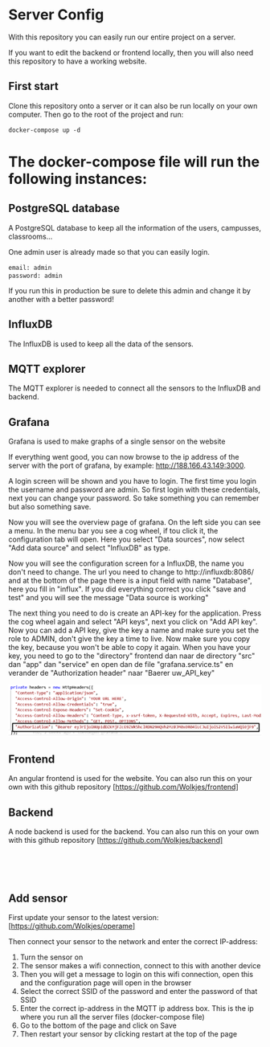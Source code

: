 # Server Config

With this repository you can easily run our entire project on a server.

If you want to edit the backend or frontend locally, then you will also need this repository to have a working website.

## First start

Clone this repository onto a server or it can also be run locally on your own computer.
Then go to the root of the project and run:

```
docker-compose up -d
```

# The docker-compose file will run the following instances:

## PostgreSQL database

A PostgreSQL database to keep all the information of the users, campusses, classrooms...

One admin user is already made so that you can easily login.

```
email: admin
password: admin
```

If you run this in production be sure to delete this admin and change it by another with a better password!

## InfluxDB

The InfluxDB is used to keep all the data of the sensors.

## MQTT explorer

The MQTT explorer is needed to connect all the sensors to the InfluxDB and backend.

## Grafana

Grafana is used to make graphs of a single sensor on the website

If everything went good, you can now browse to the ip address of the server with the port of grafana, by example: http://188.166.43.149:3000.

A login screen will be shown and you have to login. The first time you login the username and password are admin. So first login with these credentials, next you can change your password. So take something you can remember but also something save.

Now you will see the overview page of grafana. On the left side you can see a menu. In the menu bar you see a cog wheel, if tou click it, the configuration tab will open. Here you select "Data sources", now select "Add data source" and select "InfluxDB" as type.

Now you will see the configuration screen for a InfluxDB, the name you don't need to change. The url you need to change to http://influxdb:8086/ and at the bottom of the page there is a input field with name "Database", here you fill in "influx". If you did everything correct you click "save and test" and you will see the message "Data source is working"

The next thing you need to do is create an API-key for the application. Press the cog wheel again and select "API keys", next you click on "Add API key". Now you can add a API key, give the key a name and make sure you set the role to ADMIN, don't give the key a time to live. Now make sure you copy the key, because you won't be able to copy it again. When you have your key, you need to go to the "directory" frontend dan naar de directory "src" dan "app" dan "service" en open dan de file "grafana.service.ts" en verander de "Authorization header" naar "Baerer uw_API_key"

![BaererToken](images/baererToken.png)

## Frontend

An angular frontend is used for the website. You can also run this on your own with this github repository [https://github.com/Wolkjes/frontend]

## Backend

A node backend is used for the backend. You can also run this on your own with this github repository [https://github.com/Wolkjes/backend]

<br>
<br>
<br>

## Add sensor

First update your sensor to the latest version: [https://github.com/Wolkjes/operame]

Then connect your sensor to the network and enter the correct IP-address:

<ol>
    <li>Turn the sensor on</li>
    <li>The sensor makes a wifi connection, connect to this with another device</li>
    <li>Then you will get a message to login on this wifi connection, open this and the configuration page will open in the browser</li>
    <li>Select the correct SSID of the password and enter the password of that SSID</li>
    <li>Enter the correct ip-address in the MQTT ip address box. This is the ip where you run all the server files (docker-compose file)</li>
    <li>Go to the bottom of the page and click on Save</li>
    <li>Then restart your sensor by clicking restart at the top of the page</li>
</ol>

